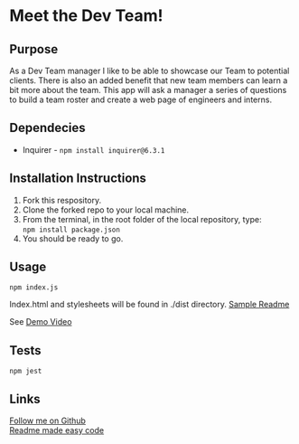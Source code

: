 # Meet the Dev Team!

## Purpose

As a Dev Team manager I like to be able to showcase our Team to potential clients. There is also an added benefit that new team members can learn a bit more about the team. This app will ask a manager a series of questions to build a team roster and create a web page of engineers and interns.

## Dependecies

- Inquirer - `npm install inquirer@6.3.1`

## Installation Instructions

1. Fork this respository.
2. Clone the forked repo to your local machine.
3. From the terminal, in the root folder of the local repository, type:<br> `npm install package.json`
4. You should be ready to go.

## Usage

`npm index.js`

Index.html and stylesheets will be found in ./dist directory. [Sample Readme](./dist/index.html)

See [Demo Video](https://drive.google.com/file/d/1GSkFBeaZkpR2Hd2uJhpQES5N_KaGLfo5/view)

## Tests
`npm jest`



## Links

[Follow me on Github](https://github.com/gatorhatur)<br>
[Readme made easy code](https://github.com/gatorhatur/team-page-creator)